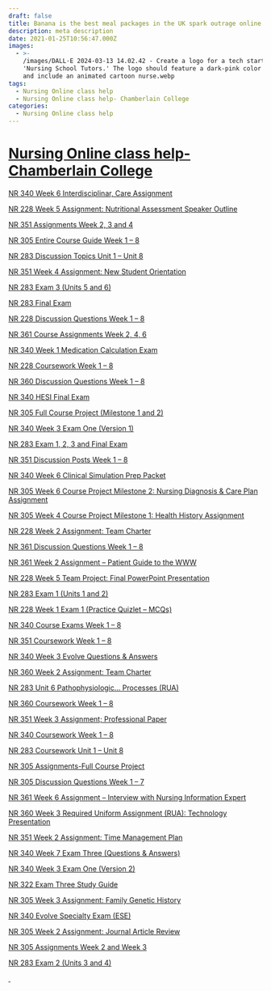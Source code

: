 ```yaml
---
draft: false
title: Banana is the best meal packages in the UK spark outrage online
description: meta description
date: 2021-01-25T10:56:47.000Z
images:
  - >-
    /images/DALL·E 2024-03-13 14.02.42 - Create a logo for a tech startup named
    'Nursing School Tutors.' The logo should feature a dark-pink color scheme
    and include an animated cartoon nurse.webp
tags:
  - Nursing Online class help
  - Nursing Online class help- Chamberlain College
categories:
  - Nursing Online class help
---
```


# [Nursing Online class help- Chamberlain College](https://nursingschooltutors.com/get-quote/ "Nursing Online class help- Chamberlain Colllege")

[NR 340 Week 6 Interdisciplinar, Care Assignment](https://nursingschooltutors.com/get-quote/)

[NR 228 Week 5 Assignment: Nutritional Assessment Speaker
Outline](https://nursingschooltutors.com/get-quote/)

[NR 351 Assignments Week 2, 3 and 4](https://nursingschooltutors.com/get-quote/)

[NR 305 Entire Course Guide Week 1 – 8](https://nursingschooltutors.com/get-quote/)

[NR 283 Discussion Topics Unit 1 – Unit 8](https://nursingschooltutors.com/get-quote/)

[NR 351 Week 4 Assignment: New Student Orientation](https://nursingschooltutors.com/get-quote/)

[NR 283 Exam 3 (Units 5 and 6)](https://nursingschooltutors.com/get-quote/)

[NR 283 Final Exam](https://nursingschooltutors.com/get-quote/)

[NR 228 Discussion Questions Week 1 – 8](https://nursingschooltutors.com/get-quote/)

[NR 361 Course Assignments Week 2, 4, 6](https://nursingschooltutors.com/get-quote/)

[NR 340 Week 1 Medication Calculation Exam](https://nursingschooltutors.com/get-quote/)

[NR 228 Coursework Week 1 – 8](https://nursingschooltutors.com/get-quote/)

[NR 360 Discussion Questions Week 1 – 8](https://nursingschooltutors.com/get-quote/)

[NR 340 HESI Final Exam](https://nursingschooltutors.com/get-quote/)

[NR 305 Full Course Project (Milestone 1 and 2)](https://nursingschooltutors.com/get-quote/)

[NR 340 Week 3 Exam One (Version 1)](https://nursingschooltutors.com/get-quote/)

[NR 283 Exam 1, 2, 3 and Final Exam](https://nursingschooltutors.com/get-quote/)

[NR 351 Discussion Posts Week 1 – 8](https://nursingschooltutors.com/get-quote/)

[NR 340 Week 6 Clinical Simulation Prep Packet](https://nursingschooltutors.com/get-quote/)

[NR 305 Week 6 Course Project Milestone 2: Nursing Diagnosis
& Care Plan Assignment](https://nursingschooltutors.com/get-quote/)

[NR 305 Week 4 Course Project Milestone 1: Health History
Assignment](https://nursingschooltutors.com/get-quote/)

[NR 228 Week 2 Assignment: Team Charter](https://nursingschooltutors.com/get-quote/)

[NR 361 Discussion Questions Week 1 – 8](https://nursingschooltutors.com/get-quote/)

[NR 361 Week 2 Assignment – Patient Guide to the WWW](https://nursingschooltutors.com/get-quote/)

[NR 228 Week 5 Team Project: Final PowerPoint Presentation](https://nursingschooltutors.com/get-quote/)

[NR 283 Exam 1 (Units 1 and 2)](https://nursingschooltutors.com/get-quote/)

[NR 228 Week 1 Exam 1 (Practice Quizlet – MCQs)](https://nursingschooltutors.com/get-quote/)

[NR 340 Course Exams Week 1 – 8](https://nursingschooltutors.com/get-quote/)

[NR 351 Coursework Week 1 – 8](https://nursingschooltutors.com/get-quote/)

[NR 340 Week 3 Evolve Questions & Answers](https://nursingschooltutors.com/get-quote/)

[NR 360 Week 2 Assignment: Team Charter](https://nursingschooltutors.com/get-quote/)

[NR 283 Unit 6 Pathophysiologic... Processes (RUA)](https://nursingschooltutors.com/get-quote/)

[NR 360 Coursework Week 1 – 8](https://nursingschooltutors.com/get-quote/)

[NR 351 Week 3 Assignment; Professional Paper](https://nursingschooltutors.com/get-quote/)

[NR 340 Coursework Week 1 – 8](https://nursingschooltutors.com/get-quote/)

[NR 283 Coursework Unit 1 – Unit 8](https://nursingschooltutors.com/get-quote/)

[NR 305 Assignments-Full Course Project](https://nursingschooltutors.com/get-quote/)

[NR 305 Discussion Questions Week 1 – 7](https://nursingschooltutors.com/get-quote/)

[NR 361 Week 6 Assignment – Interview with Nursing
Information Expert](https://nursingschooltutors.com/get-quote/)

[NR 360 Week 3 Required Uniform Assignment (RUA): Technology
Presentation](https://nursingschooltutors.com/get-quote/)

[NR 351 Week 2 Assignment: Time Management Plan](https://nursingschooltutors.com/get-quote/)

[NR 340 Week 7 Exam Three (Questions & Answers)](https://nursingschooltutors.com/get-quote/)

[NR 340 Week 3 Exam One (Version 2)](https://nursingschooltutors.com/get-quote/)

[NR 322 Exam Three Study Guide](https://nursingschooltutors.com/get-quote/)

[NR 305 Week 3 Assignment: Family Genetic History](https://nursingschooltutors.com/get-quote/)

[NR 340 Evolve Specialty Exam (ESE)](https://nursingschooltutors.com/get-quote/)

[NR 305 Week 2 Assignment: Journal Article Review](https://nursingschooltutors.com/get-quote/)

[NR 305 Assignments Week 2 and Week 3](https://nursingschooltutors.com/get-quote/)

[NR 283 Exam 2 (Units 3 and 4)](https://nursingschooltutors.com/get-quote/)

[ ](https://nursingschooltutors.com/get-quote/)
